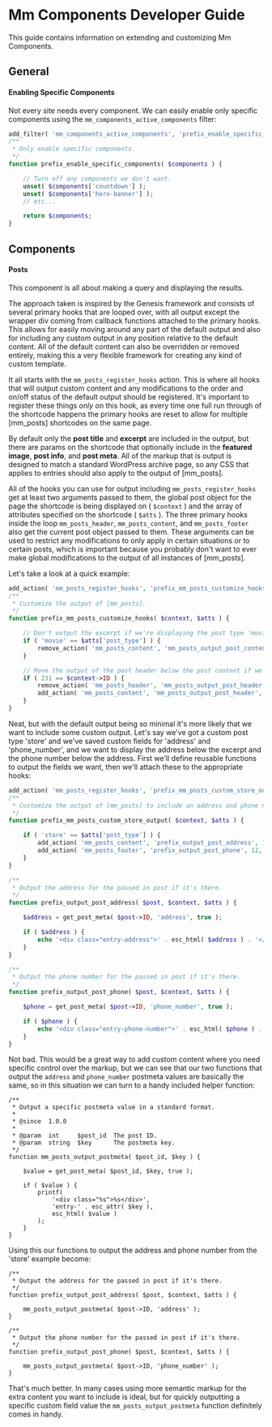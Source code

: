 # Mm Components Developer Guide

This guide contains information on extending and customizing Mm Components.

## General

#### Enabling Specific Components

Not every site needs every component. We can easily enable only specific components using the `mm_components_active_components` filter:

```php
add_filter( 'mm_components_active_components', 'prefix_enable_specific_components' );
/**
 * Only enable specific components.
 */
function prefix_enable_specific_components( $components ) {

	// Turn off any components we don't want.
	unset( $components['countdown'] );
	unset( $components['hero-banner'] );
	// etc...

	return $components;
}
```

## Components

#### Posts

This component is all about making a query and displaying the results.

The approach taken is inspired by the Genesis framework and consists of several primary hooks that are looped over, with all output except the wrapper div coming from callback functions attached to the primary hooks. This allows for easily moving around any part of the default output and also for including any custom output in any position relative to the default content. All of the default content can also be overridden or removed entirely, making this a very flexible framework for creating any kind of custom template.

It all starts with the `mm_posts_register_hooks` action. This is where all hooks that will output custom content and any modifications to the order and on/off status of the default output should be registered. It's important to register these things _only_ on this hook, as every time one full run through of the shortcode happens the primary hooks are reset to allow for multiple [mm_posts] shortcodes on the same page.

By default only the **post title** and **excerpt** are included in the output, but there are params on the shortcode that optionally include in the **featured image**, **post info**, and **post meta**. All of the markup that is output is designed to match a standard WordPress archive page, so any CSS that applies to entries should also apply to the output of [mm_posts].

All of the hooks you can use for output including `mm_posts_register_hooks` get at least two arguments passed to them, the global post object for the page the shortcode is being displayed on ( `$context` ) and the array of attributes specified on the shortcode ( `$atts` ). The three primary hooks inside the loop `mm_posts_header`, `mm_posts_content`, and `mm_posts_footer` also get the current post object passed to them. These arguments can be used to restrict any modifications to only apply in certain situations or to certain posts, which is important because you probably don't want to ever make global modifications to the output of all instances of [mm_posts].

Let's take a look at a quick example:

```php
add_action( 'mm_posts_register_hooks', 'prefix_mm_posts_customize_hooks', 10, 2 );
/**
 * Customize the output of [mm_posts].
 */
function prefix_mm_posts_customize_hooks( $context, $atts ) {

	// Don't output the excerpt if we're displaying the post type 'movie'.
	if ( 'movie' == $atts['post_type'] ) {
		remove_action( 'mm_posts_content', 'mm_posts_output_post_content' );
	}

	// Move the output of the post header below the post content if we're on page 13.
	if ( 231 == $context->ID ) {
		remove_action( 'mm_posts_header', 'mm_posts_output_post_header' );
		add_action( 'mm_posts_content', 'mm_posts_output_post_header', 11 );
	}
}
```

Neat, but with the default output being so minimal it's more likely that we want to include some custom output. Let's say we've got a custom post type 'store' and we've saved custom fields for 'address' and 'phone_number', and we want to display the address below the excerpt and the phone number below the address. First we'll define reusable functions to output the fields we want, then we'll attach these to the appropriate hooks:

```php
add_action( 'mm_posts_register_hooks', 'prefix_mm_posts_custom_store_output', 10, 2 );
/**
 * Customize the output of [mm_posts] to include an address and phone number if the post type is 'store'.
 */
function prefix_mm_posts_custom_store_output( $context, $atts ) {

	if ( 'store' == $atts['post_type'] ) {
		add_action( 'mm_posts_content', 'prefix_output_post_address', 15, 3 );
		add_action( 'mm_posts_footer', 'prefix_output_post_phone', 12, 3 );
	}
}

/**
 * Output the address for the passed in post if it's there.
 */
function prefix_output_post_address( $post, $context, $atts ) {

	$address = get_post_meta( $post->ID, 'address', true );

	if ( $address ) {
		echo '<div class="entry-address">' . esc_html( $address ) . '</div>';
	}
}

/**
 * Output the phone number for the passed in post if it's there.
 */
function prefix_output_post_phone( $post, $context, $atts ) {

	$phone = get_post_meta( $post->ID, 'phone_number', true );

	if ( $phone ) {
		echo '<div class="entry-phone-number">' . esc_html( $phone ) . '</div>';
	}
}
```

Not bad. This would be a great way to add custom content where you need specific control over the markup, but we can see that our two functions that output the `address` and `phone_number` postmeta values are basically the same, so in this situation we can turn to a handy included helper function:

```
/**
 * Output a specific postmeta value in a standard format.
 *
 * @since  1.0.0
 *
 * @param  int     $post_id  The post ID.
 * @param  string  $key      The postmeta key.
 */
function mm_posts_output_postmeta( $post_id, $key ) {

	$value = get_post_meta( $post_id, $key, true );

	if ( $value ) {
		printf(
			'<div class="%s">%s</div>',
			'entry-' . esc_attr( $key ),
			esc_html( $value )
		);
	}
}
```

Using this our functions to output the address and phone number from the 'store' example become: 

```
/**
 * Output the address for the passed in post if it's there.
 */
function prefix_output_post_address( $post, $context, $atts ) {

	mm_posts_output_postmeta( $post->ID, 'address' );
}

/**
 * Output the phone number for the passed in post if it's there.
 */
function prefix_output_post_phone( $post, $context, $atts ) {

	mm_posts_output_postmeta( $post->ID, 'phone_number' );
}
```

That's much better. In many cases using more semantic markup for the extra content you want to include is ideal, but for quickly outputting a specific custom field value the `mm_posts_output_postmeta` function definitely comes in handy.

